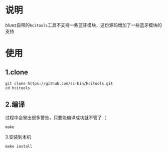 说明
======
bluez自带的`hcitools`工具不支持一些蓝牙模块，这份源码增加了一些蓝牙模块的支持

使用
======
1.clone
------
```
git clone https://github.com/sc-bin/hcitools.git
cd hcitools
```

2.编译
------
过程中会冒出很多警告，只要能编译成功就不管了（
```
make
```

3.安装到本机
```
make install
```